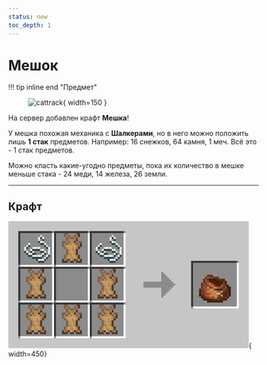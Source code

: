 ```yaml
---
status: new
toc_depth: 1
---
```


# Мешок

!!! tip inline end "Предмет"
    <figure markdown="span">
        ![cattrack](https://mcapi.marveldc.me/item/bundle?version=1.20&width=250&height=250&fuzzySearch=true){ width=150 }
    </figure>

На сервер добавлен крафт **Мешка**!

У мешка похожая механика с **Шалкерами**, но в него можно положить лишь **1 стак** предметов. Например: 16 снежков, 64 камня, 1 меч. Всё это - 1 стак предметов.

Можно класть какие-угодно предметы, пока их количество в мешке меньше стака - 24 меди, 14 железа, 26 земли.

***

## Крафт

![template](../../assets/items/items/bundle_craft.png){ width=450}